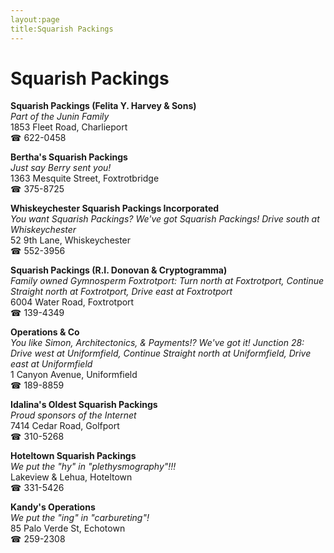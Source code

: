 ```yaml
---
layout:page
title:Squarish Packings
---
```

# Squarish Packings

**Squarish Packings (Felita Y. Harvey & Sons)**  
_Part of the Junin Family_  
1853 Fleet Road, Charlieport  
☎ 622-0458



**Bertha's Squarish Packings**  
_Just say Berry sent you!_  
1363 Mesquite Street, Foxtrotbridge  
☎ 375-8725



**Whiskeychester Squarish Packings Incorporated**  
_You want Squarish Packings? We've got Squarish Packings! 
Drive south at Whiskeychester_  
52 9th Lane, Whiskeychester  
☎ 552-3956



**Squarish Packings (R.I. Donovan & Cryptogramma)**  
_Family owned Gymnosperm 
Foxtrotport: Turn north at Foxtrotport, Continue Straight north at Foxtrotport, Drive east at Foxtrotport_  
6004 Water Road, Foxtrotport  
☎ 139-4349



**Operations & Co**  
_You like Simon, Architectonics, & Payments!? We've got it! 
Junction 28: Drive west at Uniformfield, Continue Straight north at Uniformfield, Drive east at Uniformfield_  
1 Canyon Avenue, Uniformfield  
☎ 189-8859



**Idalina's Oldest Squarish Packings**  
_Proud sponsors of the Internet_  
7414 Cedar Road, Golfport  
☎ 310-5268



**Hoteltown Squarish Packings**  
_We put the "hy" in "plethysmography"!!!_  
Lakeview & Lehua, Hoteltown  
☎ 331-5426



**Kandy's Operations**  
_We put the "ing" in "carbureting"!_  
85 Palo Verde St, Echotown  
☎ 259-2308



